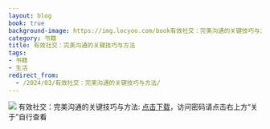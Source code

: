 ```yaml
---
layout: blog
book: true
background-image: https://img.locyoo.com/book有效社交：完美沟通的关键技巧与方法.jpg
category: 书籍
title: 有效社交：完美沟通的关键技巧与方法
tags:
- 书籍
- 生活
redirect_from:
  - /2024/03/有效社交：完美沟通的关键技巧与方法/
---
```

![](https://img.locyoo.com/book有效社交：完美沟通的关键技巧与方法.jpg)
有效社交：完美沟通的关键技巧与方法: <a name = "ref1" href="https://url18.ctfile.com/f/50983618-1439916535-7b2d4a?p=3619">点击下载</a>，访问密码请点击右上方“关于”自行查看